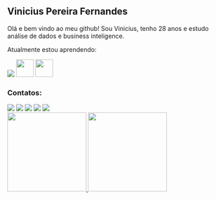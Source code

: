 ## Vinicius Pereira Fernandes

Olá e bem vindo ao meu github! Sou Vinicius, tenho 28 anos e estudo análise de dados e business inteligence.

Atualmente estou aprendendo:

<img src="https://cdn.jsdelivr.net/gh/devicons/devicon/icons/microsoftsqlserver/microsoftsqlserver-plain-wordmark.svg" />
<img src="https://cdn.jsdelivr.net/gh/devicons/devicon/icons/pandas/pandas-original-wordmark.svg" width="40" height="40" />
<img src="https://cdn.jsdelivr.net/gh/devicons/devicon/icons/python/python-original.svg" width="40" height="40" />









### Contatos:

<div>
<a href="https://www.youtube.com/seu-canal-youtube-aqui" target="_blank"><img src="https://img.shields.io/badge/YouTube-FF0000?style=for-the-badge&logo=youtube&logoColor=white" target="_blank"></a>
<a href="https://instagram.com/seu-usuário-instagram-aqui" target="_blank"><img src="https://img.shields.io/badge/-Instagram-%23E4405F?style=for-the-badge&logo=instagram&logoColor=white" target="_blank"></a>
<a href="https://www.twitch.tv/seu-usuário-aqui" target="_blank"><img src="https://img.shields.io/badge/Twitch-9146FF?style=for-the-badge&logo=twitch&logoColor=white" target="_blank"></a>
<a href = "mailto:contato@seu-usuário-aqui"><img src="https://img.shields.io/badge/Gmail-D14836?style=for-the-badge&logo=gmail&logoColor=white" target="_blank"></a>
<a href="https://www.linkedin.com/in/seu-usuário-linkedln-aqui" target="_blank"><img src="https://img.shields.io/badge/-LinkedIn-%230077B5?style=for-the-badge&logo=linkedin&logoColor=white" target="_blank"></a>   
</div>




<div>
<a href="https://github.com/seu-usuário-aqui">
<img height="180em" src="https://github-readme-stats.vercel.app/api/top-langs/?username=seu-usuário-aqui&layout=compact&langs_count=7&theme=dracula"/>
<img height="180em" src="https://github-readme-stats.vercel.app/api?username=seu-usuário-aqui&show_icons=true&theme=dracula&include_all_commits=true&count_private=true"/>
</div>
